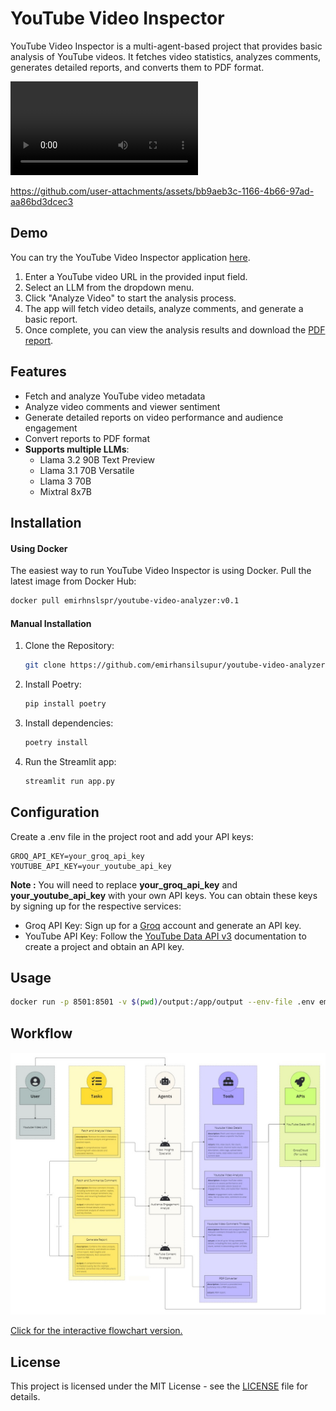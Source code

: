 # YouTube Video Inspector

YouTube Video Inspector is a multi-agent-based project that provides basic analysis of YouTube videos. It fetches video statistics, analyzes comments, generates detailed reports, and converts them to PDF format.

<video controls src="assets/youtube-video-inspector.mp4"></video>


https://github.com/user-attachments/assets/bb9aeb3c-1166-4b66-97ad-aa86bd3dcec3

## Demo

You can try the YouTube Video Inspector application [here](https://huggingface.co/spaces/emirhansilsupur/Youtube-Video-Inspector).


1. Enter a YouTube video URL in the provided input field.
2. Select an LLM from the dropdown menu.
3. Click "Analyze Video" to start the analysis process.
4. The app will fetch video details, analyze comments, and generate a basic report.
5. Once complete, you can view the analysis results and download the [PDF report](output/Youtube_Video_Analysis_Report.pdf).

## Features

- Fetch and analyze YouTube video metadata
- Analyze video comments and viewer sentiment
- Generate detailed reports on video performance and audience engagement
- Convert reports to PDF format
- **Supports multiple LLMs**:
  - Llama 3.2 90B Text Preview
  - Llama 3.1 70B Versatile
  - Llama 3 70B 
  - Mixtral 8x7B

## Installation
#### Using Docker

The easiest way to run YouTube Video Inspector is using Docker. Pull the latest image from Docker Hub:

```bash
docker pull emirhnslspr/youtube-video-analyzer:v0.1
```

#### Manual Installation
    
1. Clone the Repository:
    ```bash
    git clone https://github.com/emirhansilsupur/youtube-video-analyzer.git
    ```
2. Install Poetry:
    ```bash
   pip install poetry
   ```
3. Install dependencies:
    ```bash
   poetry install
   ```   
3. Run the Streamlit app:
    ```bash
   streamlit run app.py
   ```      

## Configuration   
Create a .env file in the project root and add your API keys:

```
GROQ_API_KEY=your_groq_api_key
YOUTUBE_API_KEY=your_youtube_api_key
```

**Note :** You will need to replace **your_groq_api_key** and **your_youtube_api_key** with your own API keys. You can obtain these keys by signing up for the respective services:

- Groq API Key: Sign up for a [Groq](https://console.groq.com/keys) account and generate an API key.
- YouTube API Key: Follow the [YouTube Data API v3](https://developers.google.com/youtube/v3/getting-started) documentation to create a project and obtain an API key.

## Usage

```bash
docker run -p 8501:8501 -v $(pwd)/output:/app/output --env-file .env emirhnslspr/youtube-video-analyzer:v0.1
```
## Workflow

![](assets/Flowchart_yt.jpg)

[Click for the interactive flowchart version.](https://miro.com/app/board/uXjVKjutOC8=/?share_link_id=151983055691)


## License

This project is licensed under the MIT License - see the [LICENSE](./LICENSE) file for details.
